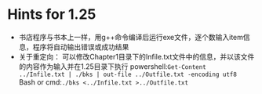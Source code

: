 # Hints for 1.25

+ 书店程序与书本上一样，用g++命令编译后运行exe文件，逐个数输入item信息，程序将自动输出错误或成功结果
+ 关于重定向：
可以修改Chapter1目录下的Infile.txt文件中的信息，并以该文件的内容作为输入并在1.25目录下执行
powershell:```Get-Content ../Infile.txt | ./bks | out-file ../Outfile.txt -encoding utf8```
Bash or cmd:```./bks <../Infile.txt >../Outfile.txt```